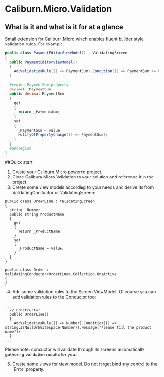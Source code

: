 # Caliburn.Micro.Validation
## What is it and what is it for at a glance
Small extension for Caliburn.Micro which enables fluent builder style validation rules. 
For example: 

```C#
public class PaymentEditorViewModel() : ValidatingScreen
{
  public PaymentEditorViewModel()
  {
    AddValidationRule(() => PaymentSum).Condition(() => PaymentSum <= 0).Message("Please enter payment sum");
  }
  
  #region PaymentSum property
  decimal _PaymentSum;
  public decimal PaymentSum
  {
    get
    {
      return _PaymentSum;
    }
    set
    {
      _PaymentSum = value;
      NotifyOfPropertyChange(() => PaymentSum);
    }
  }
  #endregion
}
```

##Quick start
1. Create your Caliburn.Micro powered project.
2. Clone Caliburn.Micro.Validation to your solution and reference it in the project.
3. Create some view models according to your needs and derive its from ValidatingConductor or ValidatingScreen:
```
public class OrderLine : ValidatingScreen 
{
  string _Number;
  public string ProductName 
  { 
    get
    {
      return _ProductName;
    }
    set
    {
      _ProductName = value;
    }
  }
}

public class Order : ValidatingConductor<OrderLine>.Collection.OneActive
{
}
```
 4. Add some validation rules to the Screen ViewModel. Of course you can add validation rules to the Conductor too:
```
...
  // Constructor
  public OrderLine()
  {
    AddValidationRule(() => Number).Condition(() => string.IsNullOrWhitespace(Number)).Message("Please fill the product name");
  }
...
```
Please note: conductor will validate through its screens automatically gathering validation results for you.

 5. Create some views for view model. Do not forget bind any control to the 'Error' property.
